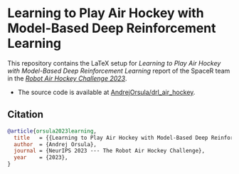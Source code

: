 # Learning to Play Air Hockey with Model-Based Deep Reinforcement Learning

This repository contains the LaTeX setup for *Learning to Play Air Hockey with Model-Based Deep Reinforcement Learning* report of the SpaceR team in the [*Robot Air Hockey Challenge 2023*](https://air-hockey-challenge.robot-learning.net).

- The source code is available at [AndrejOrsula/drl_air_hockey](https://github.com/AndrejOrsula/drl_air_hockey).

## Citation

```bibtex
@article{orsula2023learning,
  title   = {{Learning to Play Air Hockey with Model-Based Deep Reinforcement Learning}},
  author  = {Andrej Orsula},
  journal = {NeurIPS 2023 --- The Robot Air Hockey Challenge},
  year    = {2023},
}
```
